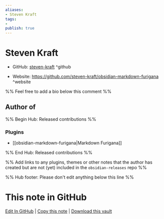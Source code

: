 ```yaml
---
aliases:
- Steven Kraft
tags:
- 
publish: true
---
```


# Steven Kraft

- GitHub: [steven-kraft](https://github.com/steven-kraft/) ^github
<!-- - Discord: `@` ^discord-->
- Website: <https://github.com/steven-kraft/obsidian-markdown-furigana> ^website
<!-- - [[Publish sites|Publish site]]: ^publish-->

%% Feel free to add a bio below this comment %%


## Author of

%% Begin Hub: Released contributions %%
### Plugins
- [[obsidian-markdown-furigana|Markdown Furigana]]

%% End Hub: Released contributions %%

%% Add links to any plugins, themes or other notes that the author has created but are not (yet) included in the `obsidian-releases` repo %%

<!--
### Unlisted plugins

- 
-->

<!--
### Others

- 
-->

<!--
## Sponsor this author

- [[GitHub sponsors]]: [Sponsor @steven-kraft on GitHub Sponsors](https://github.com/sponsors/steven-kraft) ^github-sponsor
- [[Buy me a coffee]]: ^buy-me-a-coffee
- [[PayPal]]: ^paypal
- [[Patreon]]: ^patreon

-->

<!--
## Follow this author

- [[YouTube Channels|On YouTube]]: ^youtube
- Twitter: ^twitter
- ...
-->

%% Hub footer: Please don't edit anything below this line %%

# This note in GitHub

<span class="git-footer">[Edit In GitHub](https://github.dev/obsidian-community/obsidian-hub/blob/main/01%20-%20Community/People/steven-kraft.md "git-hub-edit-note") | [Copy this note](https://raw.githubusercontent.com/obsidian-community/obsidian-hub/main/01%20-%20Community/People/steven-kraft.md "git-hub-copy-note") | [Download this vault](https://github.com/obsidian-community/obsidian-hub/archive/refs/heads/main.zip "git-hub-download-vault") </span>
